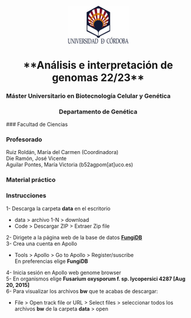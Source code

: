 <p align="center" width="100%">
    <img width="33%" src="figures/uco.jpg" alt="Logo Universidad de Córdoba"/>
</p>


<center><h1>**Análisis e interpretación de genomas 22/23**</h1></center>  

### Máster Universitario en Biotecnología Celular y Genética  
<center><h3>Departamento de Genética</h3></center>  
### Facultad de Ciencias  

### **Profesorado**
Ruiz Roldán, María del Carmen (Coordinadora)  
Die Ramón, José Vicente  
Aguilar Pontes, María Victoria (b52agpom[at]uco.es)

### Material práctico 

### **Instrucciones**
1- Descarga la carpeta **data** en el escritorio  
- data > archivo 1-N > download  
- Code > Descargar ZIP > Extraer Zip file  

2- Dirigete a la página web de la base de datos **[FungiDB](https://fungidb.org/fungidb/app)**  
3- Crea una cuenta en Apollo  
- Tools > Apollo > Go to Apollo > Register/suscribe  
En preferencias elige **FungiDB**  

4- Inicia sesión en Apollo web genome browser  
5- En organismos elige **Fusarium oxysporum f. sp. lycopersici 4287 [Aug 20, 2015]**  
6- Para visualizar los archivos **bw** que te acabas de descargar:  
- File > Open track file or URL > Select files > seleccionar todos los archivos **bw** de la carpeta __data__ > open
	

